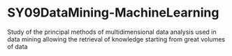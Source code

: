 # SY09DataMining-MachineLearning
Study of the principal methods of multidimensional data analysis used in data mining allowing the retrieval of knowledge starting from great volumes of data
